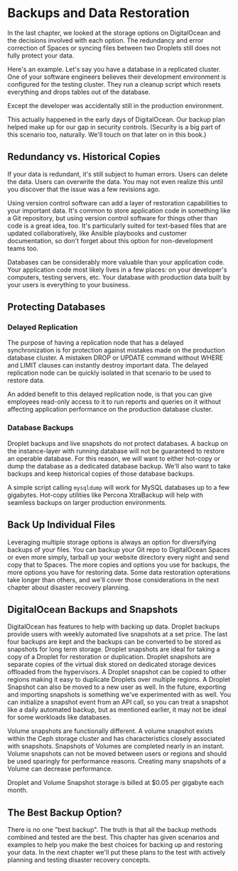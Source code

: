 # Backups and Data Restoration
In the last chapter, we looked at the storage options on DigitalOcean and the decisions involved with each option. The redundancy and error correction of Spaces or syncing files between two Droplets still does not fully protect your data.

Here's an example. Let's say you have a database in a replicated cluster. One of your software engineers believes their development environment is configured for the testing cluster. They run a cleanup script which resets everything and drops tables out of the database.

Except the developer was accidentally still in the production environment.

This actually happened in the early days of DigitalOcean. Our backup plan helped make up for our gap in security controls. (Security is a big part of this scenario too, naturally. We'll touch on that later on in this book.)

## Redundancy vs. Historical Copies
If your data is redundant, it's still subject to human errors. Users can delete the data. Users can overwrite the data. You may not even realize this until you discover that the issue was a few revisions ago.

Using version control software can add a layer of restoration capabilities to your important data. It's common to store application code in something like a Git repository, but using version control software for things other than code is a great idea, too. It's particularly suited for text-based files that are updated collaboratively, like Ansible playbooks and customer documentation, so don't forget about this option for non-development teams too.

Databases can be considerably more valuable than your application code. Your application code most likely lives in a few places: on your developer's computers, testing servers, etc. Your database with production data built by your users is everything to your business.

## Protecting Databases
### Delayed Replication

The purpose of having a replication node that has a delayed synchronization is for protection against mistakes made on the production database cluster. A mistaken DROP or UPDATE command without WHERE and LIMIT clauses can instantly destroy important data. The delayed replication node can be quickly isolated in that scenario to be used to restore data.

An added benefit to this delayed replication node, is that you can give employees read-only access to it to run reports and queries on it without affecting application performance on the production database cluster.

<!-- TODO: Add a delayed replication node to Galera Cluster -->

### Database Backups

Droplet backups and live snapshots do not protect databases. A backup on the instance-layer with running database will not be guaranteed to restore an operable database. For this reason, we will want to either hot-copy or dump the database as a dedicated database backup.  We'll also want to take backups and keep historical copies of those database backups.

A simple script calling `mysqldump` will work for MySQL databases up to a few gigabytes. Hot-copy utilities like Percona XtraBackup will help with seamless backups on larger production environments.

<!-- TODO: bash script example for mysqldump -->

<!-- TODO: Add XtraBackup to repo -->

## Back Up Individual Files
Leveraging multiple storage options is always an option for diversifying backups of your files. You can backup your Git repo to DigitalOcean Spaces or even more simply, tarball up your website directory every night and send copy that to Spaces. The more copies and options you use for backups, the more options you have for restoring data. Some data restoration opterations take longer than others, and we'll cover those considerations in the next chapter about disaster recovery planning.

<!-- TODO: Add repo backup -> Spaces to repo -->


## DigitalOcean Backups and Snapshots
DigitalOcean has features to help with backing up data. Droplet backups provide users with weekly automated live snapshots at a set price. The last four backups are kept and the backups can be converted to be stored as snapshots for long term storage. Droplet snapshots are ideal for taking a copy of a Droplet for restoration or duplication. Droplet snapshots are separate copies of the virtual disk stored on dedicated storage devices offloaded from the hypervisors. A Droplet snapshot can be copied to other regions making it easy to duplicate Droplets over multiple regions. A Droplet Snapshot can also be moved to a new user as well. In the future, exporting and importing snapshots is something we've experimented with as well. You can initialize a snapshot event from an API call, so you can treat a snapshot like a daily automated backup, but as mentioned earlier, it may not be ideal for some workloads like databases.

Volume snapshots are functionally different. A volume snapshot exists within the Ceph storage cluster and has characteristics closely associated with snapshots. Snapshots of Volumes are completed nearly in an instant. Volume snapshots can not be moved between users or regions and should be used sparingly for performance reasons. Creating many snapshots of a Volume can decrease performance.

Droplet and Volume Snapshot storage is billed at $0.05 per gigabyte each month.

## The Best Backup Option?
There is no one "best backup". The truth is that all the backup methods combined and tested are the best. This chapter has given scenarios and examples to help you make the best choices for backing up and restoring your data. In the next chapter we'll put these plans to the test with actively planning and testing disaster recovery concepts.
